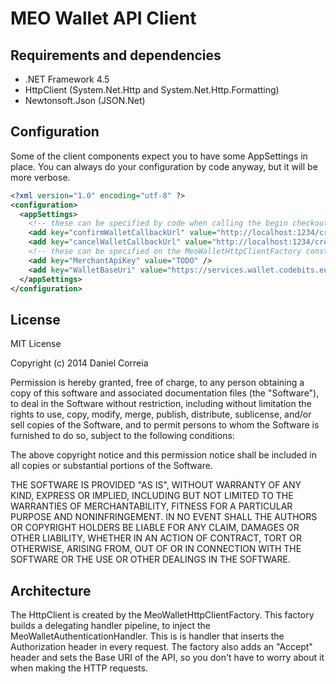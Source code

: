 # MEO Wallet API Client

## Requirements and dependencies
* .NET Framework 4.5
* HttpClient (System.Net.Http and System.Net.Http.Formatting)
* Newtonsoft.Json (JSON.Net)

## Configuration
Some of the client components expect you to have some AppSettings in place. 
You can always do your configuration by code anyway, but it will be more verbose.

```xml
<?xml version="1.0" encoding="utf-8" ?>
<configuration>
  <appSettings>
    <!-- these can be specified by code when calling the begin checkout operation -->
    <add key="confirmWalletCallbackUrl" value="http://localhost:1234/credit/confirm" />
    <add key="cancelWalletCallbackUrl" value="http://localhost:1234/credit/cancel" />
    <!-- these can be specified on the MeoWalletHttpClientFactory constructor -->
    <add key="MerchantApiKey" value="TODO" />
    <add key="WalletBaseUri" value="https://services.wallet.codebits.eu/api/v2/" />
  </appSettings>
</configuration>
```

## License
MIT License

Copyright (c) 2014 Daniel Correia

Permission is hereby granted, free of charge, to any person obtaining a copy
of this software and associated documentation files (the "Software"), to deal
in the Software without restriction, including without limitation the rights
to use, copy, modify, merge, publish, distribute, sublicense, and/or sell
copies of the Software, and to permit persons to whom the Software is
furnished to do so, subject to the following conditions:

The above copyright notice and this permission notice shall be included in
all copies or substantial portions of the Software.

THE SOFTWARE IS PROVIDED "AS IS", WITHOUT WARRANTY OF ANY KIND, EXPRESS OR
IMPLIED, INCLUDING BUT NOT LIMITED TO THE WARRANTIES OF MERCHANTABILITY,
FITNESS FOR A PARTICULAR PURPOSE AND NONINFRINGEMENT. IN NO EVENT SHALL THE
AUTHORS OR COPYRIGHT HOLDERS BE LIABLE FOR ANY CLAIM, DAMAGES OR OTHER
LIABILITY, WHETHER IN AN ACTION OF CONTRACT, TORT OR OTHERWISE, ARISING FROM,
OUT OF OR IN CONNECTION WITH THE SOFTWARE OR THE USE OR OTHER DEALINGS IN
THE SOFTWARE.

## Architecture
The HttpClient is created by the MeoWalletHttpClientFactory. 
This factory builds a delegating handler pipeline, to inject the MeoWalletAuthenticationHandler. This is is handler that inserts the Authorization header in every request.
The factory also adds an "Accept" header and sets the Base URI of the API, so you don't have to worry about it when making the HTTP requests.